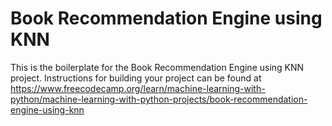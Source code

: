 # Book Recommendation Engine using KNN

This is the boilerplate for the Book Recommendation Engine using KNN project. Instructions for building your project can be found at https://www.freecodecamp.org/learn/machine-learning-with-python/machine-learning-with-python-projects/book-recommendation-engine-using-knn
